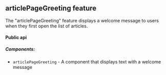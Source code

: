 ## articlePageGreeting feature

The "articlePageGreeting" feature displays a welcome message to users when they first open the list of articles.

#### Public api

##### Components:

-   `articlePageGreeting` - A component that displays text with a welcome message
